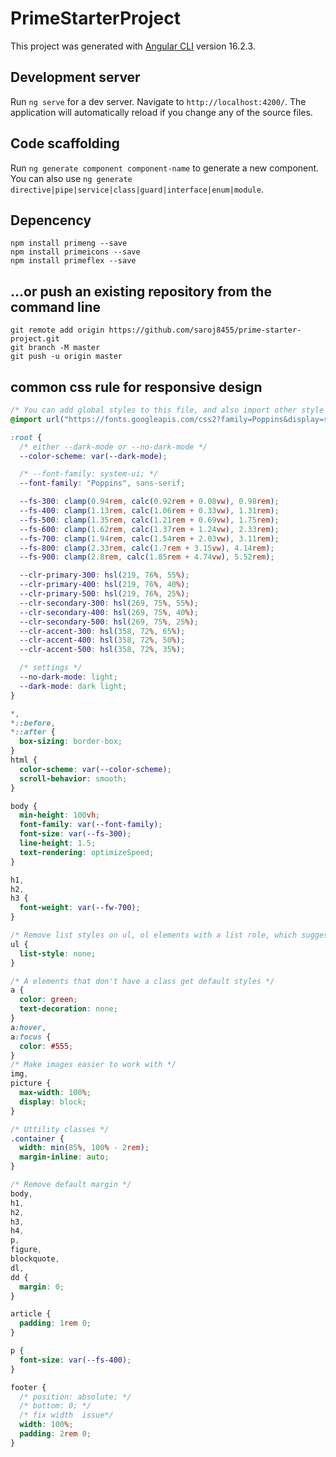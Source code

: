 # PrimeStarterProject

This project was generated with [Angular CLI](https://github.com/angular/angular-cli) version 16.2.3.

## Development server

Run `ng serve` for a dev server. Navigate to `http://localhost:4200/`. The application will automatically reload if you change any of the source files.

## Code scaffolding

Run `ng generate component component-name` to generate a new component. You can also use `ng generate directive|pipe|service|class|guard|interface|enum|module`.

## Depencency

`npm install primeng --save` <br>
`npm install primeicons --save` <br>
`npm install primeflex --save` <br>

## …or push an existing repository from the command line

`git remote add origin https://github.com/saroj8455/prime-starter-project.git` <br>
`git branch -M master` <br>
`git push -u origin master` <br>

## common css rule for responsive design

```css
/* You can add global styles to this file, and also import other style files */
@import url("https://fonts.googleapis.com/css2?family=Poppins&display=swap");

:root {
  /* either --dark-mode or --no-dark-mode */
  --color-scheme: var(--dark-mode);

  /* --font-family: system-ui; */
  --font-family: "Poppins", sans-serif;

  --fs-300: clamp(0.94rem, calc(0.92rem + 0.08vw), 0.98rem);
  --fs-400: clamp(1.13rem, calc(1.06rem + 0.33vw), 1.31rem);
  --fs-500: clamp(1.35rem, calc(1.21rem + 0.69vw), 1.75rem);
  --fs-600: clamp(1.62rem, calc(1.37rem + 1.24vw), 2.33rem);
  --fs-700: clamp(1.94rem, calc(1.54rem + 2.03vw), 3.11rem);
  --fs-800: clamp(2.33rem, calc(1.7rem + 3.15vw), 4.14rem);
  --fs-900: clamp(2.8rem, calc(1.85rem + 4.74vw), 5.52rem);

  --clr-primary-300: hsl(219, 76%, 55%);
  --clr-primary-400: hsl(219, 76%, 40%);
  --clr-primary-500: hsl(219, 76%, 25%);
  --clr-secondary-300: hsl(269, 75%, 55%);
  --clr-secondary-400: hsl(269, 75%, 40%);
  --clr-secondary-500: hsl(269, 75%, 25%);
  --clr-accent-300: hsl(358, 72%, 65%);
  --clr-accent-400: hsl(358, 72%, 50%);
  --clr-accent-500: hsl(358, 72%, 35%);

  /* settings */
  --no-dark-mode: light;
  --dark-mode: dark light;
}

*,
*::before,
*::after {
  box-sizing: border-box;
}
html {
  color-scheme: var(--color-scheme);
  scroll-behavior: smooth;
}

body {
  min-height: 100vh;
  font-family: var(--font-family);
  font-size: var(--fs-300);
  line-height: 1.5;
  text-rendering: optimizeSpeed;
}

h1,
h2,
h3 {
  font-weight: var(--fw-700);
}

/* Remove list styles on ul, ol elements with a list role, which suggests default styling will be removed */
ul {
  list-style: none;
}

/* A elements that don't have a class get default styles */
a {
  color: green;
  text-decoration: none;
}
a:hover,
a:focus {
  color: #555;
}
/* Make images easier to work with */
img,
picture {
  max-width: 100%;
  display: block;
}

/* Uttility classes */
.container {
  width: min(85%, 100% - 2rem);
  margin-inline: auto;
}

/* Remove default margin */
body,
h1,
h2,
h3,
h4,
p,
figure,
blockquote,
dl,
dd {
  margin: 0;
}

article {
  padding: 1rem 0;
}

p {
  font-size: var(--fs-400);
}

footer {
  /* position: absolute; */
  /* bottom: 0; */
  /* fix width  issue*/
  width: 100%;
  padding: 2rem 0;
}
```
